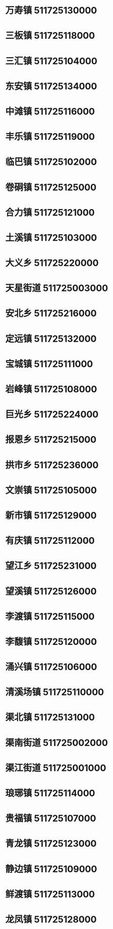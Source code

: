# 万寿镇 511725130000
# 三板镇 511725118000
# 三汇镇 511725104000
# 东安镇 511725134000
# 中滩镇 511725116000
# 丰乐镇 511725119000
# 临巴镇 511725102000
# 卷硐镇 511725125000
# 合力镇 511725121000
# 土溪镇 511725103000
# 大义乡 511725220000
# 天星街道 511725003000
# 安北乡 511725216000
# 定远镇 511725132000
# 宝城镇 511725111000
# 岩峰镇 511725108000
# 巨光乡 511725224000
# 报恩乡 511725215000
# 拱市乡 511725236000
# 文崇镇 511725105000
# 新市镇 511725129000
# 有庆镇 511725112000
# 望江乡 511725231000
# 望溪镇 511725126000
# 李渡镇 511725115000
# 李馥镇 511725120000
# 涌兴镇 511725106000
# 清溪场镇 511725110000
# 渠北镇 511725131000
# 渠南街道 511725002000
# 渠江街道 511725001000
# 琅琊镇 511725114000
# 贵福镇 511725107000
# 青龙镇 511725123000
# 静边镇 511725109000
# 鲜渡镇 511725113000
# 龙凤镇 511725128000
